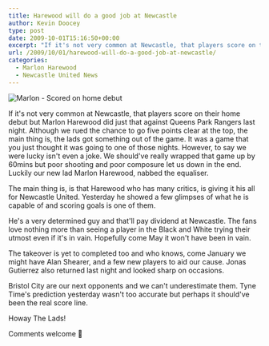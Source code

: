 ```yaml
---
title: Harewood will do a good job at Newcastle
author: Kevin Doocey
type: post
date: 2009-10-01T15:16:50+00:00
excerpt: "If it's not very common at Newcastle, that players score on their home debut but.."
url: /2009/10/01/harewood-will-do-a-good-job-at-newcastle/
categories:
  - Marlon Harewood
  - Newcastle United News
---
```


![Marlon - Scored on home debut](https://static.guim.co.uk/sys-images/Sport/Pix/pictures/2009/9/30/1254343925874/Marlon-Harewood-001.jpg)

If it's not very common at Newcastle, that players score on their home debut but Marlon Harewood did just that against Queens Park Rangers last night. Although we rued the chance to go five points clear at the top, the main thing is, the lads got something out of the game. It was a game that you just thought it was going to one of those nights. However, to say we were lucky  isn't even a joke. We should've really wrapped that game up by 60mins but poor shooting and poor composure let us down in the end. Luckily our new lad Marlon Harewood, nabbed the equaliser.

The main thing is, is that Harewood who has many critics, is giving it his all for Newcastle United. Yesterday he showed a few glimpses of what he is capable of and scoring goals is one of them.

He's a very determined guy and that'll pay dividend at Newcastle. The fans love nothing more than seeing a player in the Black and White trying their utmost even if it's in vain. Hopefully come May it won't have been in vain.

The takeover is yet to completed too and who knows, come January we might have Alan Shearer, and a few new players to aid our cause. Jonas Gutierrez also returned last night and looked sharp on occasions.

Bristol City are our next opponents and we can't underestimate them. Tyne Time's prediction yesterday wasn't too accurate but perhaps it should've been the real score line.

Howay The Lads!

Comments welcome 🙂
